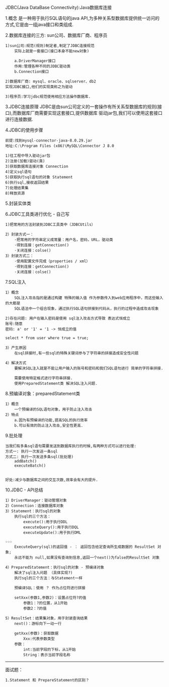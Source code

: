 JDBC(Java DataBase Connectivity):Java数据库连接

1.概念
是一种用于执行SQL语句的java API,为多种关系型数据库提供统一访问的方式,它是由一组java接口和类组成.

2.数据库连接的三方: sun公司、数据库厂商、程序员
    
    1)sun公司:规范(规则)制定者,制定了JDBC连接规范
        实际上就是一套接口(接口本身不能new对象)

        a.DriverManager接口
        作用:管理各种不同的JDBC驱动类
        b.Connection接口

    2)数据库厂商: mysql、oracle、sqlserver、db2
    实现JDBC接口,他们的实现类称之为驱动
    
    3)程序员:学习jdbc规范使用相应方法操作数据库.

3.JDBC连接原理
JDBC是由sun公司定义的一套操作有所关系型数据库的规则(接口),而数据库厂商需要实现这套接口,提供数据库 驱动jar包,我们可以使用这套接口进行连接数据.

4.JDBC的使用步骤

    前提:找到mysql-connector-java-8.0.29.jar
    地址:C:\Program Files (x86)\MySQL\Connector J 8.0

    1)往工程中导入驱动jar包
    2)注册(加载)驱动(类)
    3)获取数据库连接对象 Connection
    4)定义sql语句
    5)获取执行sql语句的对象 Statement
    6)执行sql,接收返回结果
    7)处理结果集
    8)释放资源

5.封装实体类

6.JDBC工具类进行优化 - 自己写

    1)把常用的方法封装到JDBC工具类中（JDBCUtils）
    
    2）封装方式一：
        ·把常用的字符串定义成常量：用户名，密码，URL，驱动类
        ·得到连接：getConnection()
        ·关闭连接：colse()
    3）封装方式二：
        ·使用配置文件完成（properties / xml）
        ·得到连接：getConnection()
        ·关闭连接：colse()

7.SQL注入

    1）概念
        SQL注入攻击指的是通过构建 特殊的输入值 作为参数传入到web应用程序中，而这些输入的大都是
        SQL语法中一个组合现象，通过执行SQL语句拼接到代码从，执行的过程中造成攻击现象

    2)存在问题: 用户在输入密码是使用 sql注入攻击方式导致 表达式恒成立
    账号:随意
    密码: a' or '1' = '1 -> 恒成立的值

    select * from user where true = true; 

    3）产生原因
        在sql拼接时,有一些sql的特殊关键词参与了字符串的拼接造成安全性问题

    4）解决方式
        要解决SQL注入就是不能让用户输入的账号和密码和我们SQL语句进行 简单的字符串拼接.

        需要使用特定格式进行字符串拼接.
        使用PreparedStatement类 解决SQL注入问题.

8.预编译对象：preparedStatement类
    
    1）概念
        一个预编译的SQL语句对象，用于防止注入攻击
    2）特点
        a.因为有预编译的功能,提高SQL的执行效率
        b.可以有效的防止注入攻击,安全性更高.

9.批处理

    当我们有多条sql语句需要发送到数据库执行的时候,有两种方式可以进行处理:
    方式一: 执行一次发送一条sql
    方式二: 执行一次发送多条sql(批处理)
        addBatch()
        executeBatch()
        

    好处:减少与数据库之间的交互次数,效率会有大的提升.

10.JDBC - API总结
    
    1）DriverManager：驱动管理对象
    2）Connection：连接数据库对象
    3）Statement：执行sql的对象
        执行sql的三个方法：
            execute():用于执行DDL
            executeQuery():用于执行DQL
            executeUpdate():用于执行DML

    ☆☆☆
        ExecuteQuery(sql)的返回值 - ： 返回包含给定查询所生成数据的 ResultSet 对象;
        永远不能为 null,如果没有查询到信息,返回一个next()为false的ResultSet 对象

    4）PreparedStatement：执行sql的对象 - 预编译对象
        解决了sql注入问题 （具体实现?) 
        执行sql的三个方法：与Statement一样

        预编译SQL：使用 ？ 作为占位符进行拼接

        setXxx(参数1,参数2)：设置占位符?的值
            参数1：?的位置，从1开始
            参数2：?的值
            
    5）ResultSet：结果集对象，用于封装查询结果
        next()：游标向下一动一行
        
        getXxx(参数)：获取数据
            Xxx:代表参数类型
        参数：
            int:当前字段的下标，从1开始
            String：表示当前字段名称


------------------------------------------------------------
面试题：
    
    1.Statement 和 PrepareStatement的区别？